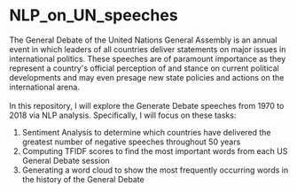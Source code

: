 # NLP_on_UN_speeches

The General Debate of the United Nations General Assembly is an annual event in which leaders of all countries deliver statements on major issues in international politics. These speeches are of paramount importance as they represent a country's official perception of and stance on current political developments and may even presage new state policies and actions on the international arena. <br><br>
In this repository, I will explore the Generate Debate speeches from 1970 to 2018 via NLP analysis. Specifically, I will focus on these tasks:

1) Sentiment Analysis to determine which countries have delivered the greatest number of negative speeches throughout 50 years
2) Computing TFIDF scores to find the most important words from each US General Debate session
3) Generating a word cloud to show the most frequently occurring words in the history of the General Debate
